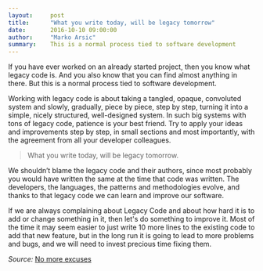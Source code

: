 ```yaml
---
layout:     post
title:      "What you write today, will be legacy tomorrow"
date:       2016-10-10 09:00:00
author:     "Marko Arsic"
summary:    This is a normal process tied to software development
---
```


If you have ever worked on an already started project, then you know what legacy code is. And you also know that you can find almost anything in there. But this is a normal process tied to software development.

Working with legacy code is about taking a tangled, opaque, convoluted system and slowly, gradually, piece by piece, step by step, turning it into a simple, nicely structured, well-designed system. In such big systems with tons of legacy code, patience is your best friend. Try to apply your ideas and improvements step by step, in small sections and most importantly, with the agreement from all your developer colleagues.

> What you write today, will be legacy tomorrow.

We shouldn’t blame the legacy code and their authors, since most probably you would have written the same at the time that code was written. The developers, the languages, the patterns and methodologies evolve, and thanks to that legacy code we can learn and improve our software.

If we are always complaining about Legacy Code and about how hard it is to add or change something in it, then let's do something to improve it. Most of the time it may seem easier to just write 10 more lines to the existing code to add that new feature, but in the long run it is going to lead to more problems and bugs, and we will need to invest precious time fixing them.

*Source:* [No more excuses](https://medium.com/@ricamgar/no-more-excuses-part-1-create-a-presenter-556e302a0c0c#.7q4ummz0h)
